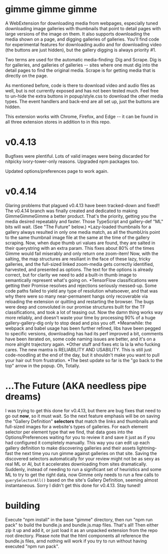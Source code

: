 # gimme gimme gimme
A WebExtension for downloading media from webpages, especially tuned downloading image galleries with thumbnails that point to detail pages with large versions of the image on them. It also supports downloading the media shown on a page, and digging galleries of galleries. You'll find code for experimental features for downloading audio and for downloading video (the buttons are just hidden), but the gallery digging is always priority #1.

Two terms are used for the automatic media-finding: Dig and Scrape. Dig is for galleries, and galleries of galleries -- sites where one must dig into the detail pages to find the original media. Scrape is for getting media that is directly on the page. 

As mentioned before, code is there to download video and audio files as well, but is not currently exposed and has not been tested much. Feel free to un-hide the extra buttons in popup/style.css to download the other media types. The event handlers and back-end are all set up, just the buttons are hidden.

This extension works with Chrome, Firefox, and Edge -- it can be found in all three extension stores in addition to in this repo.


# v0.4.13
Bugfixes were plentiful. Lots of valid images were being discarded for nitpicky ivory-tower-only reasons. Upgraded npm packages too.

Updated options/preferences page to work again.

# v0.4.14 
Glaring problems that plagued v0.4.13 have been tracked-down and fixed!! The v0.4.14 branch was finally created and dedicated to making GimmeGimmeGimme a better product. That's the priority, getting you the media desired repeatably and faster. Those TypeScript and gallery-def "ML" bits will wait. (See "The Future" below.)
*Lazy-loaded thumbnails for a gallery always resulted in only one media match, as all the thumbUris point to the same thumbnail image file at the same at the time of the gallery
scraping. Now, when dupe thumb uri values are found, they are salted in their querystring with an extra param. This fixes about 80% of the times Gimme would fail miserably and only
return one zoom-item! Now, with the salting, the map structures are resiliant in the face of these lazy, tricky galleries, and the full-sized linked zoom-media gets correctly identified, harvested, and presented as options. The text for the options is already correct, but for clarity we need to add a built-in thumb image to semantically represent what's going on.
*TensorFlow classifications were getting their Promise resolves and rejections seriously messed-up. Some code paths failed to yield any type of resolution whatsoever, and that was why there were so many near-permanent hangs only recoverable via reloading the extension or quitting and restarting the browser. The bugs were deep and convoluted in our promise structures built for the TF classifications, and took a lot of teasing out. Now the damn thing works way more reliably, and doesn't waste your time by processing 90% of a huge gallery-gallery-dig only to stop dead and piss you off.
*Meanwhile: the webpack and babel usage has been further refined, libs have been pegged to specific versions, downloading has had its perf improved a bit, comments have been iterated on, some code naming issues are better, and it's on a more alright trajectory again.
*Other stuff and fixes etc la la la who fucking cares. The new mantra is RELIABILITY AND USABILITY. This is still just code-noodling at the end of the day, but it shouldn't make you want to pull your hair out from frustration.
*The best update so far is the "go back to the top" arrow in the popup. Oh, Totally.

# ...The Future (AKA needless pipe dreams)
I was trying to get this done for v0.4.13, but there are bug fixes that need to go out **now**, so it must wait. So the next feature emphasis will be on saving the "Gallery Definition" **selectors** that match the links and thumbnails and full-sized images for a website's types of galleries. For each element selector per element type that we find, that data goes into the Options/Preferences waiting for you to review it and save it just as if you had configured it completely manually. This way you can edit up each gallery definition to make discovering galleries and their assets lightning-fast the next time you run gimme against galleries on that site. Saving the discovered selectors automatically for your review might not be as sexy as real ML or AI, but it accelerates downloading from sites dramatically. Suddenly, instead of needing to run a significant set of heuristics and some ML to try to get the right data, now Gimme only needs to run a few calls to `querySelectorAll()` based on the site's Gallery Definition, seeming almost instantaneous. Sorry I didn't get this done for v0.4.13. Stay tuned!

# building
Execute "npm install" in the base "gimme" directory, then run "npm run pack" to build the bundle.js and bundle.js.map files. That's all! Then either zip it up and add it, or just load it as an unpacked extension from the repo root directory. Please note that the html components all reference the bundle.js files, arnd nothing will work if you try to run without having executed "npm run pack".

